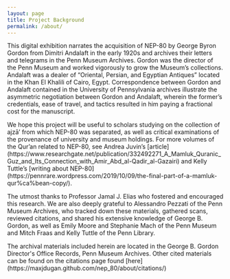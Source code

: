 ```yaml
---
layout: page
title: Project Background
permalink: /about/
---
```

<p>This digital exhibition narrates the acquisition of NEP-80 by George Byron Gordon from Dimitri Andalaft in the early 1920s and archives their letters and telegrams in the Penn Museum Archives. Gordon was the director of the Penn Museum and worked vigorously to grow the Museum’s collections. Andalaft was a dealer of “Oriental, Persian, and Egyptian Antiques” located in the Khan El Khalili of Cairo, Egypt. Correspondence between Gordon and Andalaft contained in the University of Pennsylvania archives illustrate the asymmetric negotiation between Gordon and Andalaft, wherein the former’s credentials, ease of travel, and tactics resulted in him paying a fractional cost for the manuscript.</p>
<p>We hope this project will be useful to scholars studying on the collection of ajzā’ from which NEP-80 was separated, as well as critical examinations of the provenance of university and museum holdings. For more volumes of the Qur’an related to NEP-80, see Andrea Juvin’s [article](https://www.researchgate.net/publication/332492271_A_Mamluk_Quranic_Guz_and_Its_Connection_with_Amir_Abd_al-Qadir_al-Gazairi) and Kelly Tuttle’s [writing about NEP-80](https://pennrare.wordpress.com/2019/10/09/the-final-part-of-a-mamluk-qur%ca%bean-copy/).</p>
<p>The utmost thanks to Professor Jamal J. Elias who fostered and encouraged this research. We are also deeply grateful to Alessandro Pezzati of the Penn Museum Archives, who tracked down these materials, gathered scans, reviewed citations, and shared his extensive knowledge of George B. Gordon, as well as Emily Moore and Stephanie Mach of the Penn Museum and Mitch Fraas and Kelly Tuttle of the Penn Library.</p>
<p>The archival materials included herein are located in the George B. Gordon Director's Office Records, Penn Museum Archives. Other cited materials can be found on the citations page found [here](https://maxjdugan.github.com/nep_80/about/citations/)</p>
